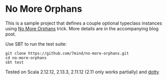# No More Orphans

This is a sample project that defines a couple optional typeclass instances using [No More Orphans](https://blog.7mind.io/no-more-orphans.html) trick.
More details are in the accompanying blog post.

Use SBT to run the test suite:

```
git clone https://github.com/7mind/no-more-orphans.git
cd no-more-orphans
sbt test
```

Tested on Scala 2.12.12, 2.13.3, 2.11.12 (2.11 only works partially) and [dotty](https://github.com/7mind/no-more-orphans/tree/dotty)
